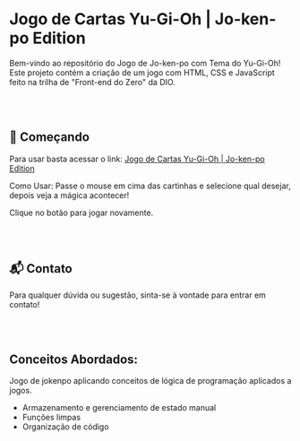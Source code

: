 # Jogo de Cartas Yu-Gi-Oh | Jo-ken-po Edition

Bem-vindo ao repositório do Jogo de Jo-ken-po com Tema do Yu-Gi-Oh! Este projeto contém a criação de um jogo com HTML, CSS e JavaScript feito na trilha de "Front-end do Zero" da DIO.

<br><br>

## 🚀 Começando

Para usar basta acessar o link: [Jogo de Cartas Yu-Gi-Oh | Jo-ken-po Edition](https://dudazt.github.io/Jogo-de-Cartas-do-Yu-Gi-Oh/)

Como Usar: Passe o mouse em cima das cartinhas e selecione qual desejar, depois veja a mágica acontecer! 

Clique no botão para jogar novamente.

<br><br>

## 📬 Contato

Para qualquer dúvida ou sugestão, sinta-se à vontade para entrar em contato!

<br><br>

## Conceitos Abordados:

Jogo de jokenpo aplicando conceitos de lógica de programação aplicados a jogos.

- Armazenamento e gerenciamento de estado manual
- Funções limpas
- Organização de código
